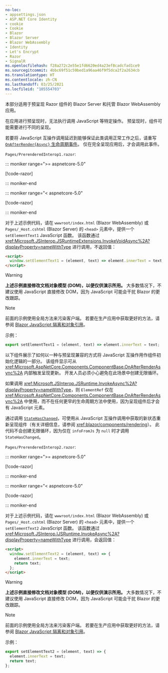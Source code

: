 ```yaml
---
no-loc:
- appsettings.json
- ASP.NET Core Identity
- cookie
- Cookie
- Blazor
- Blazor Server
- Blazor WebAssembly
- Identity
- Let's Encrypt
- Razor
- SignalR
ms.openlocfilehash: f28a272c2e55e1fd6620ed4a23ef8cadcfad1ce9
ms.sourcegitcommit: 4bbc69f51c59bed1a96aa46f9f5dca2f2a2634cb
ms.translationtype: HT
ms.contentlocale: zh-CN
ms.lasthandoff: 03/25/2021
ms.locfileid: "105554703"
---
```

本部分适用于预呈现 Razor 组件的 Blazor Server 和托管 Blazor WebAssembly 应用。

在应用进行预呈现时，无法执行调用 JavaScript 等特定操作。 预呈现时，组件可能需要进行不同的呈现。

若要将 JavaScript 互操作调用延迟到能够保证此类调用正常工作之后，请重写 [`OnAfterRender{Async}` 生命周期事件](xref:blazor/components/lifecycle#after-component-render-onafterrenderasync)。 仅在完全呈现应用后，才会调用此事件。

`Pages/PrerenderedInterop1.razor`:

::: moniker range=">= aspnetcore-5.0"

[!code-razor[](~/blazor/common/samples/5.x/BlazorSample_WebAssembly/Pages/prerendering/PrerenderedInterop1.razor)]

::: moniker-end

::: moniker range="< aspnetcore-5.0"

[!code-razor[](~/blazor/common/samples/3.x/BlazorSample_WebAssembly/Pages/prerendering/PrerenderedInterop1.razor)]

::: moniker-end

对于上述示例代码，请在 `wwwroot/index.html` (Blazor WebAssembly) 或 `Pages/_Host.cshtml` (Blazor Server) 的 `<head>` 元素中，提供一个 `setElementText1` JavaScript 函数。 该函数通过 <xref:Microsoft.JSInterop.JSRuntimeExtensions.InvokeVoidAsync%2A?displayProperty=nameWithType> 进行调用，不返回值：

```html
<script>
  window.setElementText1 = (element, text) => element.innerText = text;
</script>
```

> [!WARNING]
> **上述示例直接修改文档对象模型 (DOM)，以便仅供演示所用。** 大多数情况下，不建议使用 JavaScript 直接修改 DOM，因为 JavaScript 可能会干扰 Blazor 的更改跟踪。

> [!NOTE]
> 前面的示例使用全局方法来污染客户端。 若要在生产应用中获取更好的方法，请参阅 [Blazor JavaScript 隔离和对象引用](xref:blazor/call-javascript-from-dotnet#blazor-javascript-isolation-and-object-references)。
>
> 示例：
>
> ```javascript
> export setElementText1 = (element, text) => element.innerText = text;
> ```

以下组件展示了如何以一种与预呈现兼容的方式将 JavaScript 互操作用作组件初始化逻辑的一部分。 该组件显示可从 <xref:Microsoft.AspNetCore.Components.ComponentBase.OnAfterRenderAsync%2A> 内部触发呈现更新。 开发人员必须小心避免在此场景中创建无限循环。

如果调用 <xref:Microsoft.JSInterop.JSRuntime.InvokeAsync%2A?displayProperty=nameWithType>，则 `ElementRef` 仅在 <xref:Microsoft.AspNetCore.Components.ComponentBase.OnAfterRenderAsync%2A> 中使用，而不在任何更早的生命周期方法中使用，因为呈现组件后才会有 JavaScript 元素。

通过调用 [`StateHasChanged`](xref:blazor/components/lifecycle#state-changes-statehaschanged)，可使用从 JavaScript 互操作调用中获取的新状态重新呈现组件（有关详细信息，请参阅 <xref:blazor/components/rendering>）。 此代码不会创建无限循环，因为仅在 `infoFromJs` 为 `null` 时才调用 `StateHasChanged`。

`Pages/PrerenderedInterop2.razor`:

::: moniker range=">= aspnetcore-5.0"

[!code-razor[](~/blazor/common/samples/5.x/BlazorSample_WebAssembly/Pages/prerendering/PrerenderedInterop2.razor)]

::: moniker-end

::: moniker range="< aspnetcore-5.0"

[!code-razor[](~/blazor/common/samples/3.x/BlazorSample_WebAssembly/Pages/prerendering/PrerenderedInterop2.razor)]

::: moniker-end

对于上述示例代码，请在 `wwwroot/index.html` (Blazor WebAssembly) 或 `Pages/_Host.cshtml` (Blazor Server) 的 `<head>` 元素中，提供一个 `setElementText2` JavaScript 函数。 该函数通过 <xref:Microsoft.JSInterop.IJSRuntime.InvokeAsync%2A?displayProperty=nameWithType> 进行调用，会返回值：

```html
<script>
  window.setElementText2 = (element, text) => {
    element.innerText = text;
    return text;
  };
</script>
```

> [!WARNING]
> **上述示例直接修改文档对象模型 (DOM)，以便仅供演示所用。** 大多数情况下，不建议使用 JavaScript 直接修改 DOM，因为 JavaScript 可能会干扰 Blazor 的更改跟踪。

> [!NOTE]
> 前面的示例使用全局方法来污染客户端。 若要在生产应用中获取更好的方法，请参阅 [Blazor JavaScript 隔离和对象引用](xref:blazor/call-javascript-from-dotnet#blazor-javascript-isolation-and-object-references)。
>
> 示例：
>
> ```javascript
> export setElementText2 = (element, text) => {
>   element.innerText = text;
>   return text;
> };
> ```
